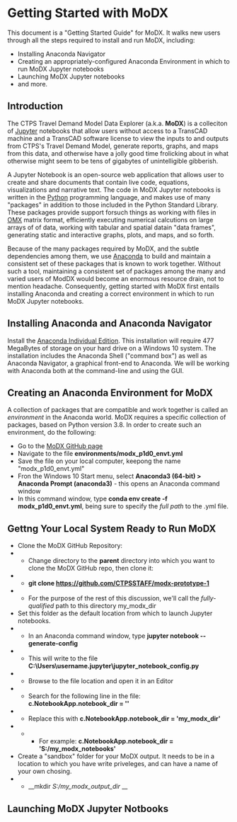 # Getting Started with MoDX

This document is a "Getting Started Guide" for MoDX. It walks new users through all the steps required to install and run MoDX, including:
* Installing Anaconda Navigator
* Creating an appropriately-configured Anaconda Environment in which to run MoDX Jupyter notebooks
* Launching MoDX Jupyter notebooks
* and more.

## Introduction 

The CTPS Travel Demand Model Data Explorer (a.k.a. __MoDX__) is a colleciton of [Jupyter](https://jupyter.org) notebooks that allow users without access to a TransCAD machine
and a TransCAD software license to view the inputs to and outputs from CTPS's Travel Demand Model, generate reports, graphs, and maps from this data,
and otherwise have a jolly good time frolicking about in what otherwise might seem to be tens of gigabytes of unintelligible gibberish. 

A Jupyter Notebook is an open-source web
application that allows user to create and share documents that contain live code, equations, visualizations and narrative text. The code in MoDX Jupyter notebooks is
written in the [Python](https://python.org) programming language, and makes use of many "packages" in addition to those included in the Python Standard Library.
These packages provide support forsuch things as working with files in [OMX](https://github.com/osPlanning/omx/wiki/Specification) matrix format,
efficiently executing numerical calcutions on large arrays of of data, working with tabular and spatial datain "data frames", 
generating static and interactive graphs, plots, and maps, and so forth.

Because of the many packages required by MoDX, and the subtle dependencies among them, we use [Anaconda](https://www.anaconda.com/) to build and maintain
a consistent set of these packages that is known to work together.
 Without such a tool, maintaining a consistent set of packages among the many and varied users of ModDX would become an enormous
resource drain, not to mention headache. Consequently, getting started with MoDX first entails installing Anaconda and creating a correct environment in which
to run MoDX Jupyter notebooks.

## Installing Anaconda and Anaconda Navigator

Install the [Anaconda Individual Edition](https://www.anaconda.com/products/individual).
This installation will require 477 MegaBytes of storage on your hard drive on a Windows 10 system.
The installation includes the Anaconda Shell ("command box") as well as Anaconda Navigator, a graphical front-end to Anaconda.
We will be working with Anaconda both at the command-line and using the GUI.

## Creating an Anaconda Environment for MoDX

A collection of packages that are compatible and work together is called an _environment_ in the Anaconda world.
MoDX requires a specific collection of packages, based on Python version 3.8.
In order to create such an environment, do the following:
* Go to the [MoDX GitHub page](https://www.github.com/CTPSSTAFF/modx-prototype-1)
* Navigate to the file __environments/modx_p1d0_envt.yml__
* Save the file on your local computer, keepong the name "modx_p1d0_envt.yml"
* Fron the Windows 10 Start menu, select __Anaconda3  (64-bit) > Anaconda Prompt (anaconda3)__ - this opens an Anaconda command window
* In this command window, type __conda env create -f modx_p1d0_envt.yml__, being sure to specify the _full path_ to the .yml file.

## Gettng Your Local System Ready to Run MoDX

* Clone the MoDX GitHub Repository:
* * Change directory to the __parent__ directory into which you want to clone the MoDX GitHub repo, then clone it:
* * __git clone https://github.com/CTPSSTAFF/modx-prototype-1__
* * For the purpose of the rest of this discussion, we'll call the _fully-qualified_ path to this directory my_modx_dir
* Set this folder as the default location from which to launch Jupyter notebooks.
* * In an Anaconda command window, type __jupyter notebook --generate-config__
* * This will write to the file __C:\Users\username\.jupyter\jupyter_notebook_config.py__
* * Browse to the file location and open it in an Editor
* * Search for the following line in the file: __c.NotebookApp.notebook_dir = ''__
* * Replace this with __c.NotebookApp.notebook_dir = 'my_modx_dir'__
* * * For example: __c.NotebookApp.notebook_dir = 'S:/my_modx_notebooks'__
* Create a "sandbox" folder for your MoDX output. It needs to be in a location to which you have write priveleges, and can have a name of your own chosing.
* * __mkdir _S:/my_modx_output_dir_ __ 

## Launching MoDX Jupyter Notbooks

